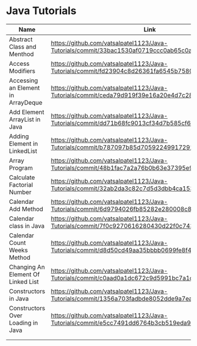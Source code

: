 # Java Tutorials

| Name                      | Link                                                                                         |
|---------------------------|----------------------------------------------------------------------------------------------|
| Abstract Class and Menthod | https://github.com/vatsalpatel1123/Java-Tutorials/commit/33bac1530af0719ccc0ab65c0ae449c7968a57c4 |
| Access Modifiers          | https://github.com/vatsalpatel1123/Java-Tutorials/commit/fd23904c8d26361fa6545b7580b13f81859db076 |
| Accessing an Element in ArrayDeque | https://github.com/vatsalpatel1123/Java-Tutorials/commit/ceda79d919f39e16a20e4d7c28cc67175e239510 |
|Add Element ArrayList in Java|https://github.com/vatsalpatel1123/Java-Tutorials/commit/dd71b68fc9013cf34d7b585cf66d1e6a03366765|
|Adding Element in LinkedList|https://github.com/vatsalpatel1123/Java-Tutorials/commit/b787097b85d70592249917291927369ccaec1862|
|Array Program|https://github.com/vatsalpatel1123/Java-Tutorials/commit/48b1fac7a2a76b0b63e37395e9ca43bf518c0742|
|Calculate Factorial Number|https://github.com/vatsalpatel1123/Java-Tutorials/commit/32ab2da3c82c7d5d3dbb4ca1534af1fb48337fd1|
|Calendar Add Method|https://github.com/vatsalpatel1123/Java-Tutorials/commit/6d9794026fb85282e280008c8fc0a30653309943|
|Calendar class in Java|https://github.com/vatsalpatel1123/Java-Tutorials/commit/7f0c9270616280430d22f0c7430e7ac72ec7b66b|
|Calendar Count Weeks Method|https://github.com/vatsalpatel1123/Java-Tutorials/commit/d8d50cd49aa35bbbb0699fe8f4cc94212da0d81a|
|Changing An Element Of Linked List|https://github.com/vatsalpatel1123/Java-Tutorials/commit/c0aad0a1dc672c9d5991bc7a1d19451a2eb7c208|
|Constructors in Java|https://github.com/vatsalpatel1123/Java-Tutorials/commit/1356a703fadbde8052dde9a7ea52e1c5a5231e95|
|Constructors Over Loading in Java|https://github.com/vatsalpatel1123/Java-Tutorials/commit/e5cc7491dd6764b3cb519eda9da3bc2af4807861|
|||
|||

